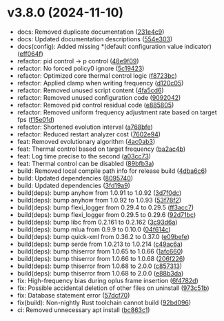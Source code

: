 # v3.8.0 (2024-11-10)

* docs: Removed duplicate documentation ([231e4c9](https://github.com/shadow3aaa/fas-rs/commit/231e4c9))
* docs: Updated documentation descriptions ([554e303](https://github.com/shadow3aaa/fas-rs/commit/554e303))
* docs(config): Added missing *(default configuration value indicator) ([eff064f](https://github.com/shadow3aaa/fas-rs/commit/eff064f))
* refactor: pid control -> p control ([48e9f09](https://github.com/shadow3aaa/fas-rs/commit/48e9f09))
* refactor: No forced policy0 ignore ([5c19423](https://github.com/shadow3aaa/fas-rs/commit/5c19423))
* refactor: Optimized core thermal control logic ([f8723bc](https://github.com/shadow3aaa/fas-rs/commit/f8723bc))
* refactor: Applied clamp when writing frequency ([d120c05](https://github.com/shadow3aaa/fas-rs/commit/d120c05))
* refactor: Removed unused script content ([4fa5cd6](https://github.com/shadow3aaa/fas-rs/commit/4fa5cd6))
* refactor: Removed unused configuration code ([9092042](https://github.com/shadow3aaa/fas-rs/commit/9092042))
* refactor: Removed pid control residual code ([e885805](https://github.com/shadow3aaa/fas-rs/commit/e885805))
* refactor: Removed uniform frequency adjustment rate based on target fps ([f15e01d](https://github.com/shadow3aaa/fas-rs/commit/f15e01d))
* refactor: Shortened evolution interval ([a768bfe](https://github.com/shadow3aaa/fas-rs/commit/a768bfe))
* refactor: Reduced restart analyzer cost ([7602e94](https://github.com/shadow3aaa/fas-rs/commit/7602e94))
* feat: Removed evolutionary algorithm ([4ac0ab3](https://github.com/shadow3aaa/fas-rs/commit/4ac0ab3))
* feat: Thermal control based on target frequency ([ba2ac4b](https://github.com/shadow3aaa/fas-rs/commit/ba2ac4b))
* feat: Log time precise to the second ([a03cc73](https://github.com/shadow3aaa/fas-rs/commit/a03cc73))
* feat: Thermal control can be disabled ([89bfb3a](https://github.com/shadow3aaa/fas-rs/commit/89bfb3a))
* build: Removed local compile path info for release build ([4dba6c6](https://github.com/shadow3aaa/fas-rs/commit/4dba6c6))
* build: Updated dependencies ([8095740](https://github.com/shadow3aaa/fas-rs/commit/8095740))
* build: Updated dependencies ([3fd19a9](https://github.com/shadow3aaa/fas-rs/commit/3fd19a9))
* build(deps): bump anyhow from 1.0.91 to 1.0.92 ([3d7f0dc](https://github.com/shadow3aaa/fas-rs/commit/3d7f0dc))
* build(deps): bump anyhow from 1.0.92 to 1.0.93 ([53f78f2](https://github.com/shadow3aaa/fas-rs/commit/53f78f2))
* build(deps): bump flexi_logger from 0.29.4 to 0.29.5 ([ff3acc7](https://github.com/shadow3aaa/fas-rs/commit/ff3acc7))
* build(deps): bump flexi_logger from 0.29.5 to 0.29.6 ([92d71bc](https://github.com/shadow3aaa/fas-rs/commit/92d71bc))
* build(deps): bump libc from 0.2.161 to 0.2.162 ([3c93d6a](https://github.com/shadow3aaa/fas-rs/commit/3c93d6a))
* build(deps): bump mlua from 0.9.9 to 0.10.0 ([04f614c](https://github.com/shadow3aaa/fas-rs/commit/04f614c))
* build(deps): bump quick-xml from 0.36.2 to 0.37.0 ([e09befe](https://github.com/shadow3aaa/fas-rs/commit/e09befe))
* build(deps): bump serde from 1.0.213 to 1.0.214 ([c49ac6a](https://github.com/shadow3aaa/fas-rs/commit/c49ac6a))
* build(deps): bump thiserror from 1.0.65 to 1.0.66 ([1afc660](https://github.com/shadow3aaa/fas-rs/commit/1afc660))
* build(deps): bump thiserror from 1.0.66 to 1.0.68 ([206f226](https://github.com/shadow3aaa/fas-rs/commit/206f226))
* build(deps): bump thiserror from 1.0.68 to 2.0.0 ([c857313](https://github.com/shadow3aaa/fas-rs/commit/c857313))
* build(deps): bump thiserror from 1.0.68 to 2.0.0 ([e88b3da](https://github.com/shadow3aaa/fas-rs/commit/e88b3da))
* fix: High-frequency bias during oplus frame insertion ([6f4782d](https://github.com/shadow3aaa/fas-rs/commit/6f4782d))
* fix: Possible accidental deletion of other files on uninstall ([973c51b](https://github.com/shadow3aaa/fas-rs/commit/973c51b))
* fix: Database statement error ([57dcf70](https://github.com/shadow3aaa/fas-rs/commit/57dcf70))
* fix(build): Non-nightly Rust toolchain cannot build ([92bd096](https://github.com/shadow3aaa/fas-rs/commit/92bd096))
* ci: Removed unnecessary apt install ([bc863c1](https://github.com/shadow3aaa/fas-rs/commit/bc863c1))
